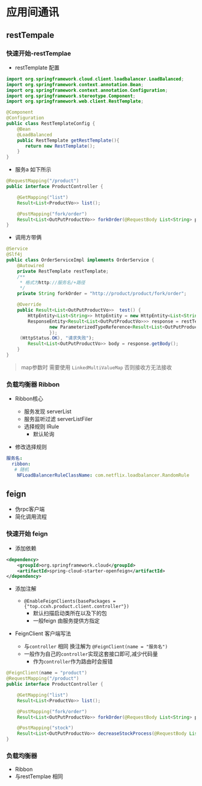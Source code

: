 # 应用间通讯

## restTempale

### 快速开始-restTemplae

- restTemplate 配置

```java
import org.springframework.cloud.client.loadbalancer.LoadBalanced;
import org.springframework.context.annotation.Bean;
import org.springframework.context.annotation.Configuration;
import org.springframework.stereotype.Component;
import org.springframework.web.client.RestTemplate;

@Component
@Configuration
public class RestTemplateConfig {
    @Bean
    @LoadBalanced
    public RestTemplate getRestTemplate(){
       return new RestTemplate();
    }
}
```

- 服务a 如下所示

```java
@RequestMapping("/product")
public interface ProductController {

    @GetMapping("list")
    Result<List<ProductVo>> list();

    @PostMapping("fork/order")
    Result<List<OutPutProductVo>> forkOrder(@RequestBody List<String> productIds);
}
```

- 调用方带俩

```java
@Service
@Slf4j
public class OrderServiceImpl implements OrderService {
    @Autowired
    private RestTemplate restTemplate;
    /**
     * 格式为http://服务名/+路径
     */
    private String forkOrder = "http://product/product/fork/order";

    @Override
    public Result<List<OutPutProductVo>>  test() {
        HttpEntity<List<String>> httpEntity = new HttpEntity<List<String>>(Arrays.asList("1","2"), null);
        ResponseEntity<Result<List<OutPutProductVo>>> response = restTemplate.exchange(forkOrder, HttpMethod.POST, httpEntity,
                new ParameterizedTypeReference<Result<List<OutPutProductVo>>>() {
                });
     (HttpStatus.OK), "请求失败");
        Result<List<OutPutProductVo>> body = response.getBody();
    }
}

```

> map参数时 需要使用 `LinkedMultiValueMap` 否则接收方无法接收

### 负载均衡器 Ribbon

- Ribbon核心
  - 服务发现 serverList
  - 服务监听过滤 serverListFiler
  - 选择规则 IRule
    - 默认轮询

- 修改选择规则

```yml
服务名:
  ribbon:
   # 随机
    NFLoadBalancerRuleClassName: com.netflix.loadbalancer.RandomRule
```

## feign

- 伪rpc客户端
- 简化调用流程

### 快速开始 feign

- 添加依赖

```xml
<dependency>
    <groupId>org.springframework.cloud</groupId>
    <artifactId>spring-cloud-starter-openfeign</artifactId>
</dependency>

```

- 添加注解
  - `@EnableFeignClients(basePackages = {"top.ccxh.product.client.controller"})`
    - 默认扫描启动类所在以及下的包
    - 一般feign 由服务提供方指定

- FeignClient 客户端写法
  - 与`controller` 相同 换注解为 `@FeignClient(name = "服务名")`
  - 一般作为自己的`controller`实现这套接口即可,减少代码量
    - 作为`controller`作为路由时会报错

```java
@FeignClient(name = "product")
@RequestMapping("/product")
public interface ProductController {

    @GetMapping("list")
    Result<List<ProductVo>> list();

    @PostMapping("fork/order")
    Result<List<OutPutProductVo>> forkOrder(@RequestBody List<String> productIds);

    @PostMapping("stock")
    Result<List<OutPutProductVo>> decreaseStockProcess(@RequestBody List<InOrderStockeVo> inOrderStockeVos);
}

```

### 负载均衡器

- Ribbon
- 与restTemplae 相同
